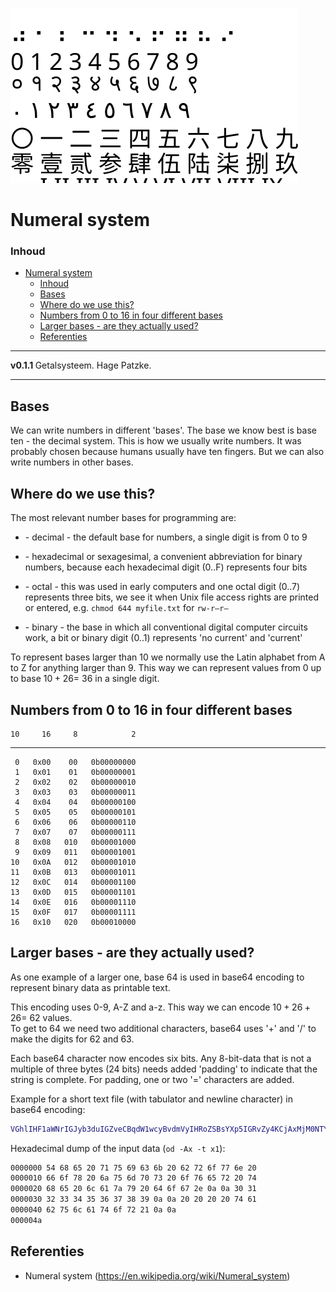 ![logo](../getalsysteem/img/Numeral_Systems_of_the_World.svg) [](logo-id)

# Numeral system[](title-id)

### Inhoud[](toc-id)

- [Numeral system](#numeral-system)
    - [Inhoud](#inhoud)
  - [Bases](#bases)
  - [Where do we use this?](#where-do-we-use-this)
  - [Numbers from 0 to 16 in four different bases](#numbers-from-0-to-16-in-four-different-bases)
  - [Larger bases - are they actually used?](#larger-bases---are-they-actually-used)
  - [Referenties](#referenties)

---

**v0.1.1 [](version-id)** Getalsysteem. Hage Patzke[](author-id).

---

## Bases

We can write numbers in different 'bases'. The base we know best is base
ten - the decimal system. This is how we usually write numbers. It was
probably chosen because humans usually have ten fingers. But we can also
write numbers in other bases.

## Where do we use this?

The most relevant number bases for programming are:

-   \- decimal - the default base for numbers, a single digit is from 0
    to 9

-   \- hexadecimal or sexagesimal, a convenient abbreviation for binary
    numbers, because each hexadecimal digit (0..F) represents four bits

-   \- octal - this was used in early computers and one octal digit
    (0..7) represents three bits, we see it when Unix file access rights
    are printed or entered, e.g. `chmod 644 myfile.txt` for `rw-r–r–`

-   \- binary - the base in which all conventional digital computer
    circuits work, a bit or binary digit (0..1) represents 'no current'
    and 'current'

To represent bases larger than 10 we normally use the Latin alphabet
from A to Z for anything larger than 9. This way we can represent values
from 0 up to base $10 + 26 =$ 36 in a single digit.

## Numbers from 0 to 16 in four different bases

    10     16     8            2
  ---- ------ ----- ------------
     0   0x00    00   0b00000000
     1   0x01    01   0b00000001
     2   0x02    02   0b00000010
     3   0x03    03   0b00000011
     4   0x04    04   0b00000100
     5   0x05    05   0b00000101
     6   0x06    06   0b00000110
     7   0x07    07   0b00000111
     8   0x08   010   0b00001000
     9   0x09   011   0b00001001
    10   0x0A   012   0b00001010
    11   0x0B   013   0b00001011
    12   0x0C   014   0b00001100
    13   0x0D   015   0b00001101
    14   0x0E   016   0b00001110
    15   0x0F   017   0b00001111
    16   0x10   020   0b00010000

## Larger bases - are they actually used?

As one example of a larger one, base 64 is used in base64 encoding to
represent binary data as printable text.

This encoding uses 0-9, A-Z and a-z. This way we can encode
$10 + 26 + 26 =$ 62 values.\
To get to 64 we need two additional characters, base64 uses '+' and '/'
to make the digits for 62 and 63.

Each base64 character now encodes six bits. Any 8-bit-data that is not a
multiple of three bytes (24 bits) needs added 'padding' to indicate that
the string is complete. For padding, one or two '=' characters are
added.

Example for a short text file (with tabulator and newline character) in
base64 encoding:

```bash
VGhlIHF1aWNrIGJyb3duIGZveCBqdW1wcyBvdmVyIHRoZSBsYXp5IGRvZy4KCjAxMjM0NTY3ODkKCiAgICB0YWJ1bGF0b3IhCgo=
```

Hexadecimal dump of the input data (`od -Ax -t x1`):

```bash
0000000 54 68 65 20 71 75 69 63 6b 20 62 72 6f 77 6e 20 
0000010 66 6f 78 20 6a 75 6d 70 73 20 6f 76 65 72 20 74 
0000020 68 65 20 6c 61 7a 79 20 64 6f 67 2e 0a 0a 30 31 
0000030 32 33 34 35 36 37 38 39 0a 0a 20 20 20 20 74 61 
0000040 62 75 6c 61 74 6f 72 21 0a 0a 
000004a
```

## Referenties

- Numeral system (<https://en.wikipedia.org/wiki/Numeral_system>)
